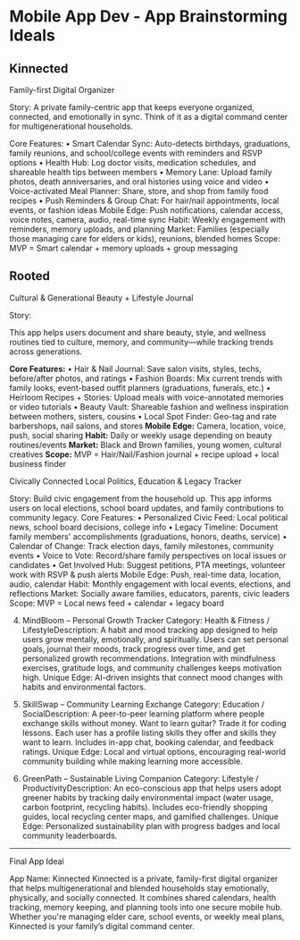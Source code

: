 **Mobile App Dev - App Brainstorming Ideals**
==


## Kinnected
Family-first Digital Organizer

Story:
A private family-centric app that keeps everyone organized, connected, and emotionally in sync. Think of it as a digital command center for multigenerational households.

Core Features:
    •	Smart Calendar Sync: Auto-detects             birthdays, graduations, family               reunions, and school/college events           with reminders and RSVP options
    •	Health Hub: Log doctor visits, medication schedules, and shareable health tips between members
    •	Memory Lane: Upload family photos, death anniversaries, and oral histories using voice and video
    •	Voice-activated Meal Planner: Share, store, and shop from family food recipes
    •	Push Reminders & Group Chat: For hair/nail appointments, local events, or fashion ideas
    Mobile Edge: Push notifications, calendar access, voice notes, camera, audio, real-time sync
    Habit: Weekly engagement with reminders, memory uploads, and planning
    Market: Families (especially those managing care for elders or kids), reunions, blended homes
    Scope: MVP = Smart calendar + memory uploads + group messaging

## Rooted
Cultural & Generational Beauty + Lifestyle Journal

Story:

This app helps users document and share beauty, style, and wellness routines tied to culture, memory, and community—while tracking trends across generations.

**Core Features:**
•	Hair & Nail Journal: Save salon visits, styles, techs, before/after photos, and ratings
•	Fashion Boards: Mix current trends with family looks, event-based outfit planners (graduations, funerals, etc.)
•	Heirloom Recipes + Stories: Upload meals with voice-annotated memories or video tutorials
•	Beauty Vault: Shareable fashion and wellness inspiration between mothers, sisters, cousins
•	Local Spot Finder: Geo-tag and rate barbershops, nail salons, and stores
**Mobile Edge:** Camera, location, voice, push, social sharing
**Habit:** Daily or weekly usage depending on beauty routines/events
**Market:** Black and Brown families, young women, cultural creatives
**Scope:** MVP = Hair/Nail/Fashion journal + recipe upload + local business finder

Civically Connected
Local Politics, Education & Legacy Tracker

Story:
Build civic engagement from the household up. This app informs users on local elections, school board updates, and family contributions to community legacy.
Core Features:
•	Personalized Civic Feed: Local political news, school board decisions, college info
•	Legacy Timeline: Document family members' accomplishments (graduations, honors, deaths, service)
•	Calendar of Change: Track election days, family milestones, community events
•	Voice to Vote: Record/share family perspectives on local issues or candidates
•	Get Involved Hub: Suggest petitions, PTA meetings, volunteer work with RSVP & push alerts
Mobile Edge: Push, real-time data, location, audio, calendar
Habit: Monthly engagement with local events, elections, and reflections
Market: Socially aware families, educators, parents, civic leaders
Scope: MVP = Local news feed + calendar + legacy board

4. MindBloom – Personal Growth Tracker
Category: Health & Fitness / LifestyleDescription: A habit and mood tracking app designed to help users grow mentally, emotionally, and spiritually. Users can set personal goals, journal their moods, track progress over time, and get personalized growth recommendations. Integration with mindfulness exercises, gratitude logs, and community challenges keeps motivation high.
Unique Edge: AI-driven insights that connect mood changes with habits and environmental factors.

5. SkillSwap – Community Learning Exchange
Category: Education / SocialDescription: A peer-to-peer learning platform where people exchange skills without money. Want to learn guitar? Trade it for coding lessons. Each user has a profile listing skills they offer and skills they want to learn. Includes in-app chat, booking calendar, and feedback ratings.
Unique Edge: Local and virtual options, encouraging real-world community building while making learning more accessible.

6. GreenPath – Sustainable Living Companion
Category: Lifestyle / ProductivityDescription: An eco-conscious app that helps users adopt greener habits by tracking daily environmental impact (water usage, carbon footprint, recycling habits). Includes eco-friendly shopping guides, local recycling center maps, and gamified challenges.
Unique Edge: Personalized sustainability plan with progress badges and local community leaderboards.

___________________________________________
Final App Ideal

App Name: Kinnected
Kinnected is a private, family-first digital organizer that helps multigenerational and blended households stay emotionally, physically, and socially connected. It combines shared calendars, health tracking, memory keeping, and planning tools into one secure mobile hub. Whether you're managing elder care, school events, or weekly meal plans, Kinnected is your family’s digital command center.
 
